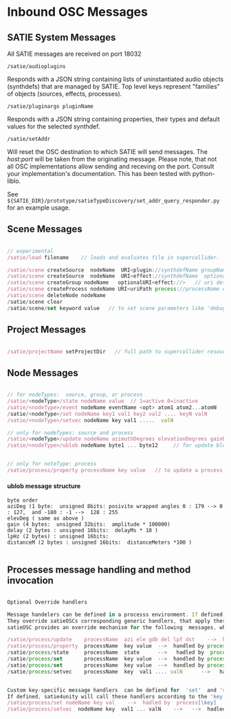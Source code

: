 # Inbound OSC Messages
## SATIE System Messages
All SATIE messages are received on port 18032
```
/satie/audioplugins
```
Responds with a JSON string containing lists of uninstantiated audio objects (synthdefs) that are managed by SATIE. Top level keys represent "families" of objects (sources, effects, processes).
```
/satie/pluginargs pluginName
```
Responds with a JSON string containing properties, their types and default values for the selected synthdef.

```
/satie/setAddr
```
Will reset the OSC destination to which SATIE will send messages. The *host:port* will be taken from the originating message. Please note, that not all OSC implementations allow sending and receving on the port. Consult your implementation's documentation. This has been tested with python-liblo.

See `${SATIE_DIR}/prototype/satieTypeDiscovery/set_addr_query_responder.py` for an example usage.
## Scene Messages

```javascript

// experimental
/satie/load filename    // loads and evaluates file in supercollider.  Filename must be a full file path to a file located on the audiorendering machine

/satie/scene createSource  nodeName  URI<plugin://synthdefName groupName<opt>   // default groupName = 'default'
/satie/scene createSource  nodeName  URI<effect://synthdefName  optionalArgs: inbus N >   groupName<opt>   // defaults:  groupName = 'defaultFx',  inbus = 0
/satie/scene createGroup nodeName   optionalURI<effect://>   // uri determines the DSP position of group (head or tail)   -defaults to head
/satie/scene createProcess nodeName URI<uriPath process://processName optargs >   // unique group is automatically generated for each created process node
/satie/scene deleteNode nodeName
/satie/scene clear
/satie/scene/set keyword value   // to set scene parameters like 'debugFlag 1'


```
## Project Messages

```javascript

/satie/projectName setProjectDir   // full path to supercollider resources, such as soundfiles or midi files

```

## Node Messages


```javascript

// for nodeTypes:  source, group, or process
/satie/<nodeType>/state nodeName value  // 1=active 0=inactive
/satie/<nodeType>/event nodeName eventName <opt> atom1 atom2...atomN    
/satie/<nodeType>/set nodeName key1 val1 key2 val2 .... keyN valN
/satie/<nodeType>/setvec nodeName key val1 .....  valN

// only for nodeTypes: source and process
/satie/<nodeType>/update nodeName azimuthDegrees elevationDegrees gainDB delayMS  lpHZ  distanceMETERS
/satie/<nodeType>/ublob nodeName byte1 ... byte12     // for update blob: packed encoded update message  (some loss)


// only for noteType: process
/satie/process/property processName key value   // to update a process environment property       


```
#### ublob message structure 
```
byte order
aziDeg (1 byte:  unsigned 8bits: posivite wrapped angles 0 : 179 --> 0 : 127,  and -180 : -1 -->  128 : 255
elevDeg ( same as above )
gain (4 bytes:  unsigned 32bits:  amplitude * 100000)
delay (2 bytes : unsigned 16bits:  delayMs * 10 )
lpHz (2 bytes) : unsigned 16bits: 
distanceM (2 bytes : unsigned 16bits:  distanceMeters *100 )


```
## Processes message handling and method invocation
```javascript

Optional Override handlers

Message handelers can be defined in a processs environment. If defined, the handles will be called by satieOSC.
They override satieOSCs corresponding generic handlers, that apply these messages to the processNodes group (or environment, in the case of the  'property' message
satieOSC provides an override mechanism for the following  messages, which are handled by the corresponding process functions as shown:

/satie/process/update    processName  azi ele gdb del lpf dst    -->  handled by process[\update]
/satie/process/property  processName  key value  -->  handled by process[\property]
/satie/process/state     processName  state      -->   hadled by  process[\state]
/satie/process/set       processName  key value  -->  handled by process[key]
/satie/process/set       processName  key value  -->  handled by process[\set]   (unless process[key] is defined)
/satie/process/setvec    processName  key  val1 .... valN      -->   handled by process[key]


Custom key-specific message handlers  can be defiend for  'set'  and 'setvec'  messages
If defined, satie4unity will call these handlers according to the 'key'  with corresponding arguments as shown:
/satie/process/set nodeName key val    -->  hadled by  process[\key]   val
/satie/process/setvec  nodeName key  val1 ... valN    -->   -->  hadled by  process[\key]  val1 ... valN

```

